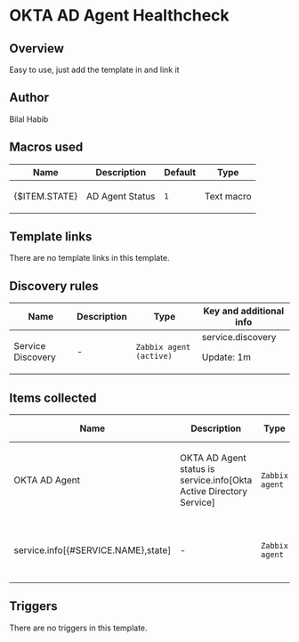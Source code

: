 # OKTA AD Agent Healthcheck

## Overview

Easy to use, just add the template in and link it



## Author

Bilal Habib

## Macros used

|Name|Description|Default|Type|
|----|-----------|-------|----|
|{$ITEM.STATE}|<p>AD Agent Status</p>|`1`|Text macro|


## Template links

There are no template links in this template.

## Discovery rules

|Name|Description|Type|Key and additional info|
|----|-----------|----|----|
|Service Discovery|<p>-</p>|`Zabbix agent (active)`|service.discovery<p>Update: 1m</p>|


## Items collected

|Name|Description|Type|Key and additional info|
|----|-----------|----|----|
|OKTA AD Agent|<p>OKTA AD Agent status is service.info[Okta Active Directory Service]</p>|`Zabbix agent`|service.info[Okta Active Directory Service]<p>Update: 30s</p>|
|service.info[{#SERVICE.NAME},state]|<p>-</p>|`Zabbix agent`|service.info[service,<param>]<p>Update: 1m</p><p>LLD</p>|


## Triggers

There are no triggers in this template.

